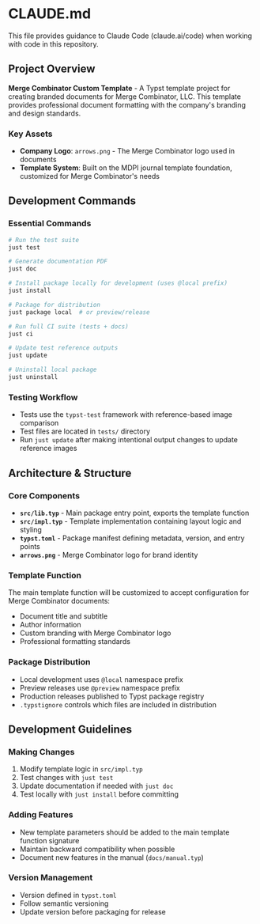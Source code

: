 # CLAUDE.md

This file provides guidance to Claude Code (claude.ai/code) when working with code in this repository.

## Project Overview

**Merge Combinator Custom Template** - A Typst template project for creating branded documents for Merge Combinator, LLC. This template provides professional document formatting with the company's branding and design standards.

### Key Assets
- **Company Logo**: `arrows.png` - The Merge Combinator logo used in documents
- **Template System**: Built on the MDPI journal template foundation, customized for Merge Combinator's needs

## Development Commands

### Essential Commands
```bash
# Run the test suite
just test

# Generate documentation PDF
just doc

# Install package locally for development (uses @local prefix)
just install

# Package for distribution
just package local  # or preview/release

# Run full CI suite (tests + docs)
just ci

# Update test reference outputs
just update

# Uninstall local package
just uninstall
```

### Testing Workflow
- Tests use the `typst-test` framework with reference-based image comparison
- Test files are located in `tests/` directory
- Run `just update` after making intentional output changes to update reference images

## Architecture & Structure

### Core Components
- **`src/lib.typ`** - Main package entry point, exports the template function
- **`src/impl.typ`** - Template implementation containing layout logic and styling
- **`typst.toml`** - Package manifest defining metadata, version, and entry points
- **`arrows.png`** - Merge Combinator logo for brand identity

### Template Function
The main template function will be customized to accept configuration for Merge Combinator documents:
- Document title and subtitle
- Author information
- Custom branding with Merge Combinator logo
- Professional formatting standards

### Package Distribution
- Local development uses `@local` namespace prefix
- Preview releases use `@preview` namespace prefix
- Production releases published to Typst package registry
- `.typstignore` controls which files are included in distribution

## Development Guidelines

### Making Changes
1. Modify template logic in `src/impl.typ`
2. Test changes with `just test`
3. Update documentation if needed with `just doc`
4. Test locally with `just install` before committing

### Adding Features
- New template parameters should be added to the main template function signature
- Maintain backward compatibility when possible
- Document new features in the manual (`docs/manual.typ`)

### Version Management
- Version defined in `typst.toml`
- Follow semantic versioning
- Update version before packaging for release